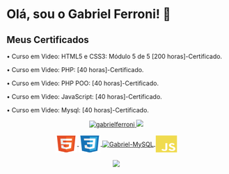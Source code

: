

<h1>Olá, sou o Gabriel Ferroni! 👋</h1>

<h2> Meus Certificados </h2>
 <p>•  Curso em Video: HTML5 e CSS3: Módulo 5 de 5 [200 horas]-Certificado. </br></p>
 <p>•  Curso em Video: PHP: [40 horas]-Certificado. </br></p>
 <p>•  Curso em Video: PHP POO: [40 horas]-Certificado. </br></p>
 <p>•  Curso em Video:  JavaScript: [40 horas]-Certificado. </br></p>
 <p>•  Curso em Video:  Mysql: [40 horas]-Certificado. </br></p>
 
 
 <div align="center">
  <a href="https://github.com/gabrielferroni">
  <img height="165em" src="https://github-readme-stats.vercel.app/api?username=gabrielferroni&show_icons=true&theme=midnight-purple&count_private=true&locale=en" alt="gabrielferroni" />
    <img height="165em" src="https://github-readme-stats.vercel.app/api/top-langs/?username=gabrielferroni&layout=compact&langs_count=7&theme=midnight-purple"/>
  </div>
<br>
 <div align="center">
   <img align="center" alt="Gabriel-HTML" height="40" width="50" src="https://raw.githubusercontent.com/devicons/devicon/master/icons/html5/html5-original.svg">
  <img align="center" alt="Gabriel-CSS" height="40" width="50" src="https://raw.githubusercontent.com/devicons/devicon/master/icons/css3/css3-original.svg">
  <img align="center" alt="Gabriel-MySQL" height="40" width="50"src="https://cdn.jsdelivr.net/gh/devicons/devicon/icons/mysql/mysql-original.svg" />
  <img align="center" alt="Gabriel-Js" height="40" width="50" src="https://raw.githubusercontent.com/devicons/devicon/master/icons/javascript/javascript-plain.svg">
 </div>
 <br>
 
 <div align="center">
  <a href="https://www.linkedin.com/in/gabriel-paiva-1a2b1718a/" target="_blank"><img src="https://img.shields.io/badge/-LinkedIn-%230077B5?style=for-the-badge&logo=linkedin&logoColor=white" target="_blank"></a> 
  </div>
 

  

